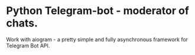 # Python Telegram-bot - moderator of chats.
Work with aiogram - a pretty simple and fully asynchronous framework for Telegram Bot API.
